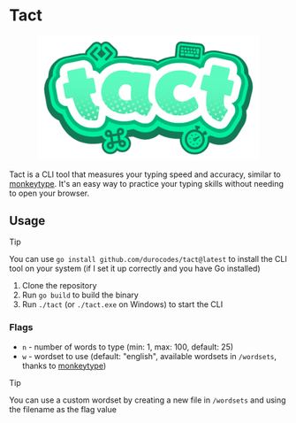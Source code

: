# Tact

<div align="center">
  <img src="./logo.png" width="400" />
</div>

Tact is a CLI tool that measures your typing speed and accuracy, similar to [monkeytype](https://monkeytype.com/). It's an easy way to practice your typing skills without needing to open your browser.

## Usage

> [!TIP]
> You can use `go install github.com/durocodes/tact@latest` to install the CLI tool on your system (if I set it up correctly and you have Go installed)

1. Clone the repository
2. Run `go build` to build the binary
3. Run `./tact` (or `./tact.exe` on Windows) to start the CLI

### Flags

- `n` - number of words to type (min: 1, max: 100, default: 25)
- `w` - wordset to use (default: "english", available wordsets in `/wordsets`, thanks to [monkeytype](https://github.com/monkeytypegame/monkeytype/tree/master/frontend/static/languages))

> [!TIP]
> You can use a custom wordset by creating a new file in `/wordsets` and using the filename as the flag value
